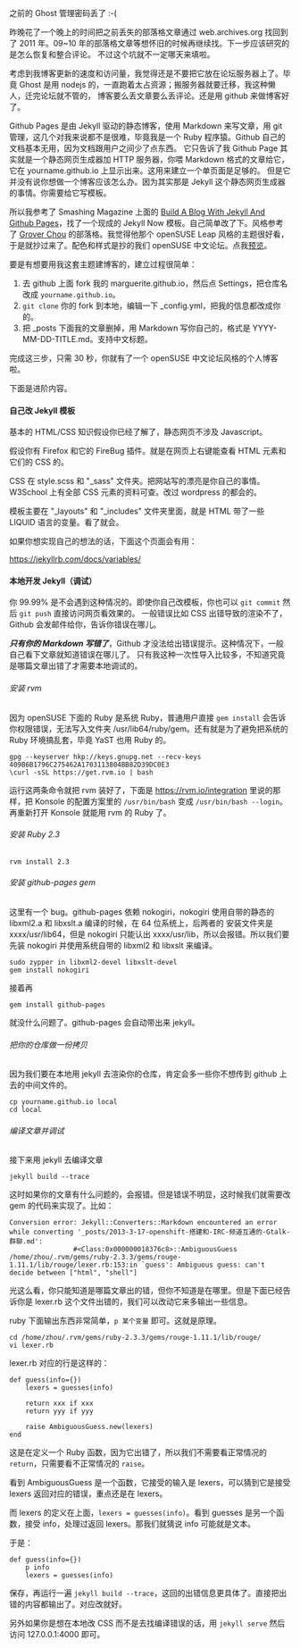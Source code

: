 之前的 Ghost 管理密码丢了 :-(

昨晚花了一个晚上的时间把之前丢失的部落格文章通过 web.archives.org 找回到了 2011 年。09~10 年的部落格文章等想怀旧的时候再继续找。下一步应该研究的是怎么恢复和整合评论。
不过这个坑就不一定哪天来填啦。

考虑到我博客更新的速度和访问量，我觉得还是不要把它放在论坛服务器上了。毕竟 Ghost 是用 nodejs 的，一直跑着太占资源；搬服务器就要迁移，我这种懒人，迁完论坛就不管的，
博客要么丢文章要么丢评论。还是用 github 来做博客好了。

Github Pages 是由 Jekyll 驱动的静态博客，使用 Markdown 来写文章，用 git 管理，这几个对我来说都不是很难，毕竟我是一个 Ruby 程序猿。Github 自己的文档基本无用，因为文档跟用户之间少了点东西。
它只告诉了我 Github Page 其实就是一个静态网页生成器加 HTTP 服务器，你喂 Markdown 格式的文章给它，它在 yourname.github.io 上显示出来。这用来建立一个单页面是足够的。
但是它并没有说你想做一个博客应该怎么办。因为其实那是 Jekyll 这个静态网页生成器的事情。你需要给它写模板。

所以我参考了 Smashing Magazine 上面的 [Build A Blog With Jekyll And Github Pages](https://www.smashingmagazine.com/2014/08/build-blog-jekyll-github-pages/)，找了一个现成的 Jekyll Now 模板。自己简单改了下。风格参考了 [Grover Chou](https://groverchou.com/blog) 的部落格。我觉得他那个 openSUSE Leap 风格的主题很好看，于是就抄过来了。配色和样式是抄的我们 openSUSE 中文论坛。点我[预览](https://marguerite.github.io/fulltest/)。

要是有想要用我这套主题建博客的，建立过程很简单：

1. 去 github 上面 fork 我的 marguerite.github.io，然后点 Settings，把仓库名改成 `yourname.github.io`。
2. `git clone` 你的 fork 到本地，编辑一下 _config.yml，把我的信息都改成你的。
3. 把 _posts 下面我的文章删掉，用 Markdown 写你自己的，格式是 YYYY-MM-DD-TITLE.md。支持中文标题。

完成这三步，只需 30 秒，你就有了一个 openSUSE 中文论坛风格的个人博客啦。

下面是进阶内容。

#### 自己改 Jekyll 模板

基本的 HTML/CSS 知识假设你已经了解了，静态网页不涉及 Javascript。

假设你有 Firefox 和它的 FireBug 插件。就是在网页上右键能查看 HTML 元素和它们的 CSS 的。

CSS 在 style.scss 和 "_sass" 文件夹。把网站写的漂亮是你自己的事情。W3School 上有全部 CSS 元素的资料可查。改过 wordpress 的都会的。

模板主要在 "_layouts" 和 "_includes" 文件夹里面，就是 HTML 带了一些 LIQUID 语言的变量。看了就会。

如果你想实现自己的想法的话，下面这个页面会有用：

https://jekyllrb.com/docs/variables/

#### 本地开发 Jekyll（调试）

你 99.99% 是不会遇到这种情况的。即使你自己改模板，你也可以 `git commit` 然后 `git push` 直接访问网页看效果的。
一般错误比如 CSS 出错导致的渲染不了，Github 会发邮件给你，告诉你错误在哪儿。

***只有你的 Markdown 写错了***，Github 才没法给出错误提示。这种情况下，一般自己看下文章就知道错误在哪儿了。
只有我这种一次性导入比较多，不知道究竟是哪篇文章出错了才需要本地调试的。

###### 安装 rvm

因为 openSUSE 下面的 Ruby 是系统 Ruby，普通用户直接 `gem install` 会告诉你权限错误，无法写入文件夹 
/usr/lib64/ruby/gem。还有就是为了避免把系统的 Ruby 环境搞乱套，毕竟 YaST 也用 Ruby 的。

    gpg --keyserver hkp://keys.gnupg.net --recv-keys 409B6B1796C275462A1703113804BB82D39DC0E3
    \curl -sSL https://get.rvm.io | bash
    
运行这两条命令就把 rvm 装好了，下面是 https://rvm.io/integration 里说的那样，把 Konsole 的配置方案里的 `/usr/bin/bash` 变成 `/usr/bin/bash --login`。再重新打开 Konsole 就能用 rvm 的 Ruby 了。

###### 安装 Ruby 2.3

    rvm install 2.3
    
###### 安装 github-pages gem

这里有一个 bug。github-pages 依赖 nokogiri，nokogiri 使用自带的静态的 libxml2.a 和 libxslt.a 编译的时候，在 64 位系统上，后两者的
安装文件夹是 xxxx/usr/lib64，但是 nokogiri 只能认出 xxxx/usr/lib，所以会报错。所以我们要先装 nokogiri 并使用系统自带的 libxml2 和
libxslt 来编译。

    sudo zypper in libxml2-devel libxslt-devel
    gem install nokogiri
    
接着再

    gem install github-pages
    
就没什么问题了。github-pages 会自动带出来 jekyll。

###### 把你的仓库做一份拷贝

因为我们要在本地用 jekyll 去渲染你的仓库，肯定会多一些你不想传到 github 上去的中间文件的。

    cp yourname.github.io local
    cd local
    
###### 编译文章并调试
    
接下来用 jekyll 去编译文章

    jekyll build --trace
    
这时如果你的文章有什么问题的，会报错。但是错误不明显，这时候我们就需要改 gem 的代码来实现了。比如：

    Conversion error: Jekyll::Converters::Markdown encountered an error while converting '_posts/2013-3-17-openshift-搭建和-IRC-频道互通的-Gtalk-群聊.md':                                                                                                  
                    #<Class:0x000000018376c8>::AmbiguousGuess
    /home/zhou/.rvm/gems/ruby-2.3.3/gems/rouge-1.11.1/lib/rouge/lexer.rb:153:in `guess': Ambiguous guess: can't decide between ["html", "shell"]

光这么看，你只能知道是哪篇文章出的错，但你不知道是在哪里。但是下面已经告诉你是 lexer.rb 这个文件出错的，我们可以改动它来多输出一些信息。

ruby 下面输出东西非常简单，`p 某个变量` 即可。这就是原理。

    cd /home/zhou/.rvm/gems/ruby-2.3.3/gems/rouge-1.11.1/lib/rouge/
    vi lexer.rb
    
lexer.rb 对应的行是这样的：

    def guess(info={})
        lexers = guesses(info)
        
        return xxx if xxx
        return yyy if yyy
        
        raise AmbiguousGuess.new(lexers)
    end
    
这是在定义一个 Ruby 函数，因为它出错了，所以我们不需要看正常情况的 `return`，只需要看不正常情况的 `raise`。

看到 AmbiguousGuess 是一个函数，它接受的输入是 lexers，可以猜到它是接受 lexers 返回对应的错误，重点还是在 lexers。

而 lexers 的定义在上面，`lexers = guesses(info)`。看到 guesses 是另一个函数，接受 info，处理过返回 lexers。那我们就猜说 info 可能就是文本。

于是：

    def guess(info={})
        p info
        lexers = guesses(info)
        
保存，再运行一遍 `jekyll build --trace`，这回的出错信息更具体了。直接把出错的内容都输出了。对应改就好。

另外如果你是想在本地改 CSS 而不是去找编译错误的话，用 `jekyll serve` 然后访问 127.0.0.1:4000 即可。



